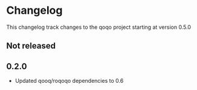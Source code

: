 # Changelog

This changelog track changes to the qoqo project starting at version 0.5.0

## Not released

## 0.2.0

* Updated qooq/roqoqo dependencies to 0.6
